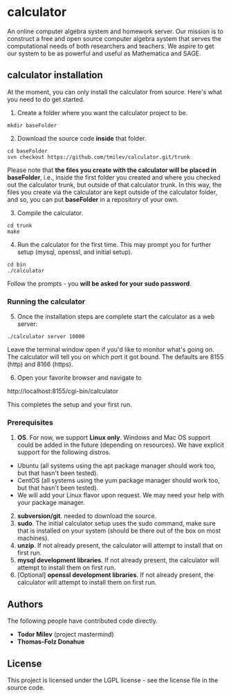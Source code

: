 # calculator

An online computer algebra system and homework server. 
Our mission is to construct a free and open source computer 
algebra system that serves the computational needs of 
both researchers and teachers.
We aspire to get our system to be as powerful and useful as Mathematica and SAGE.

## calculator installation 
At the moment, you can only install the calculator from source. Here's what you need to do get started.
1. Create a folder where you want the calculator project to be.
```
mkdir baseFolder
```
2. Download the source code **inside** that folder. 
```
cd baseFolder
svn checkout https://github.com/tmilev/calculator.git/trunk

```
Please note that **the files you create with the calculator will be placed in baseFolder**, i.e., inside the first folder you created and where you checked out the calculator trunk, but outside of that calculator trunk. In this way, the files you create via the calculator are kept outside of the calculator folder, and so, you can put **baseFolder** in a repository of your own. 

3. Compile the calculator.
```
cd trunk
make
```
4. Run the calculator for the first time. This may prompt you for further setup (mysql, openssl, and initial setup).
```
cd bin
./calculator
```
Follow the prompts - you **will be asked for your sudo password**.
### Running the calculator
5. Once the installation steps are complete start the calculator as a web server:
```
./calculator server 10000
```
Leave the terminal window open if you'd like to monitor what's going on. The calculator will tell you on which port it got bound. The defaults are 8155 (http) and 8166 (https). 

6. Open your favorite browser and navigate to 

http://localhost:8155/cgi-bin/calculator

This completes the setup and your first run.

### Prerequisites
1. **OS**. For now, we support **Linux only**. Windows and Mac OS support could be added in the future (depending on resources). We have explicit support for the following distros.
- Ubuntu   (all systems using the apt package manager should work too, but that hasn't been tested).
- CentOS   (all systems using the yum package manager should work too, but that hasn't been tested).
- We will add your Linux flavor upon request. We may need your help with your package manager. 
2. **subversion/git**. needed to download the source. 
3. **sudo**. The initial calculator setup uses the sudo command, make sure that is installed on your system (should be there out of the box on most machines). 
4. **unzip**. If not already present, the calculator will attempt to install that on first run.
5. **mysql development libraries**. If not already present, the calculator will attempt to install them on first run.
6. [Optional] **openssl development libraries**. If not already present, the calculator will attempt to install them on first run.

## Authors
The following people have contributed code directly.
- **Todor Milev** (project mastermind)
- **Thomas-Folz Donahue**

## License
This project is licensed under the LGPL license - see the license file in the source code.
